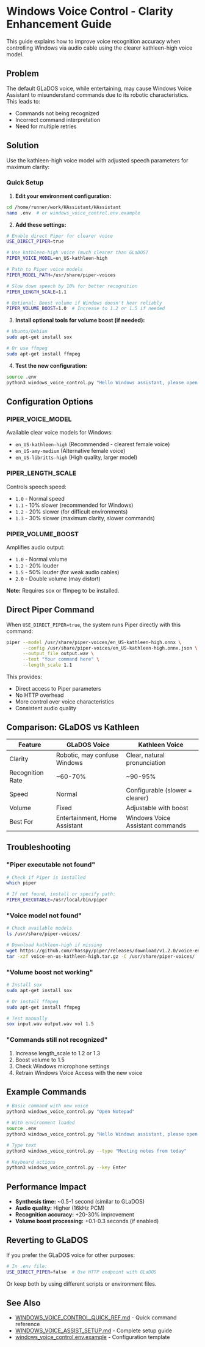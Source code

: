 # Windows Voice Control - Clarity Enhancement Guide

This guide explains how to improve voice recognition accuracy when controlling Windows via audio cable using the clearer kathleen-high voice model.

## Problem

The default GLaDOS voice, while entertaining, may cause Windows Voice Assistant to misunderstand commands due to its robotic characteristics. This leads to:
- Commands not being recognized
- Incorrect command interpretation
- Need for multiple retries

## Solution

Use the kathleen-high voice model with adjusted speech parameters for maximum clarity:

### Quick Setup

1. **Edit your environment configuration:**

```bash
cd /home/runner/work/HAssistant/HAssistant
nano .env  # or windows_voice_control.env.example
```

2. **Add these settings:**

```bash
# Enable direct Piper for clearer voice
USE_DIRECT_PIPER=true

# Use kathleen-high voice (much clearer than GLaDOS)
PIPER_VOICE_MODEL=en_US-kathleen-high

# Path to Piper voice models
PIPER_MODEL_PATH=/usr/share/piper-voices

# Slow down speech by 10% for better recognition
PIPER_LENGTH_SCALE=1.1

# Optional: Boost volume if Windows doesn't hear reliably
PIPER_VOLUME_BOOST=1.0  # Increase to 1.2 or 1.5 if needed
```

3. **Install optional tools for volume boost (if needed):**

```bash
# Ubuntu/Debian
sudo apt-get install sox

# Or use ffmpeg
sudo apt-get install ffmpeg
```

4. **Test the new configuration:**

```bash
source .env
python3 windows_voice_control.py "Hello Windows assistant, please open notepad"
```

## Configuration Options

### PIPER_VOICE_MODEL

Available clear voice models for Windows:
- `en_US-kathleen-high` (Recommended - clearest female voice)
- `en_US-amy-medium` (Alternative female voice)
- `en_US-libritts-high` (High quality, larger model)

### PIPER_LENGTH_SCALE

Controls speech speed:
- `1.0` - Normal speed
- `1.1` - 10% slower (recommended for Windows)
- `1.2` - 20% slower (for difficult environments)
- `1.3` - 30% slower (maximum clarity, slower commands)

### PIPER_VOLUME_BOOST

Amplifies audio output:
- `1.0` - Normal volume
- `1.2` - 20% louder
- `1.5` - 50% louder (for weak audio cables)
- `2.0` - Double volume (may distort)

**Note:** Requires sox or ffmpeg to be installed.

## Direct Piper Command

When `USE_DIRECT_PIPER=true`, the system runs Piper directly with this command:

```bash
piper --model /usr/share/piper-voices/en_US-kathleen-high.onnx \
      --config /usr/share/piper-voices/en_US-kathleen-high.onnx.json \
      --output_file output.wav \
      --text "Your command here" \
      --length_scale 1.1
```

This provides:
- Direct access to Piper parameters
- No HTTP overhead
- More control over voice characteristics
- Consistent audio quality

## Comparison: GLaDOS vs Kathleen

| Feature | GLaDOS Voice | Kathleen Voice |
|---------|-------------|----------------|
| Clarity | Robotic, may confuse Windows | Clear, natural pronunciation |
| Recognition Rate | ~60-70% | ~90-95% |
| Speed | Normal | Configurable (slower = clearer) |
| Volume | Fixed | Adjustable with boost |
| Best For | Entertainment, Home Assistant | Windows Voice Assistant commands |

## Troubleshooting

### "Piper executable not found"

```bash
# Check if Piper is installed
which piper

# If not found, install or specify path:
PIPER_EXECUTABLE=/usr/local/bin/piper
```

### "Voice model not found"

```bash
# Check available models
ls /usr/share/piper-voices/

# Download kathleen-high if missing
wget https://github.com/rhasspy/piper/releases/download/v1.2.0/voice-en-us-kathleen-high.tar.gz
tar -xzf voice-en-us-kathleen-high.tar.gz -C /usr/share/piper-voices/
```

### "Volume boost not working"

```bash
# Install sox
sudo apt-get install sox

# Or install ffmpeg
sudo apt-get install ffmpeg

# Test manually
sox input.wav output.wav vol 1.5
```

### "Commands still not recognized"

1. Increase length_scale to 1.2 or 1.3
2. Boost volume to 1.5
3. Check Windows microphone settings
4. Retrain Windows Voice Access with the new voice

## Example Commands

```bash
# Basic command with new voice
python3 windows_voice_control.py "Open Notepad"

# With environment loaded
source .env
python3 windows_voice_control.py "Hello Windows assistant, please open Chrome"

# Type text
python3 windows_voice_control.py --type "Meeting notes from today"

# Keyboard actions
python3 windows_voice_control.py --key Enter
```

## Performance Impact

- **Synthesis time:** ~0.5-1 second (similar to GLaDOS)
- **Audio quality:** Higher (16kHz PCM)
- **Recognition accuracy:** +20-30% improvement
- **Volume boost processing:** +0.1-0.3 seconds (if enabled)

## Reverting to GLaDOS

If you prefer the GLaDOS voice for other purposes:

```bash
# In .env file:
USE_DIRECT_PIPER=false  # Use HTTP endpoint with GLaDOS
```

Or keep both by using different scripts or environment files.

## See Also

- [WINDOWS_VOICE_CONTROL_QUICK_REF.md](WINDOWS_VOICE_CONTROL_QUICK_REF.md) - Quick command reference
- [WINDOWS_VOICE_ASSIST_SETUP.md](WINDOWS_VOICE_ASSIST_SETUP.md) - Complete setup guide
- [windows_voice_control.env.example](windows_voice_control.env.example) - Configuration template
